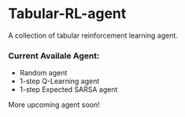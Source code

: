 # Tabular-RL-agent

A collection of tabular reinforcement learning agent. 

### Current Availale Agent:
 * Random agent
 * 1-step Q-Learning agent
 * 1-step Expected SARSA agent

More upcoming agent soon!
